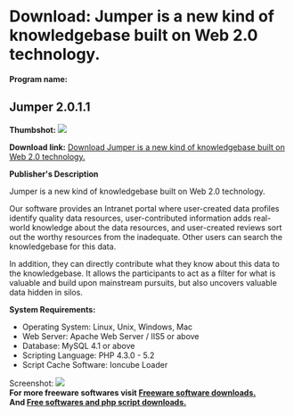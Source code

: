 # Download: Jumper is a new kind of knowledgebase built on Web 2.0 technology.

**Program name:**

## Jumper 2.0.1.1

  
**Thumbshot:** ![](http://www.freewarefiles.com/screenshot/jumper2_md.jpg)   
  
**Download link:** [Download Jumper is a new kind of knowledgebase built on Web 2.0 technology.](http://freesoftwares.boysofts.com/Jumper_program_48796.html)  
  


**Publisher's Description**  
  


Jumper is a new kind of knowledgebase built on Web 2.0 technology. 

Our software provides an Intranet portal where user-created data profiles identify quality data resources, user-contributed information adds real-world knowledge about the data resources, and user-created reviews sort out the worthy resources from the inadequate. Other users can search the knowledgebase for this data. 

In addition, they can directly contribute what they know about this data to the knowledgebase. It allows the participants to act as a filter for what is valuable and build upon mainstream pursuits, but also uncovers valuable data hidden in silos.

**System Requirements:**

  * Operating System: Linux, Unix, Windows, Mac 
  * Web Server: Apache Web Server / IIS5 or above 
  * Database: MySQL 4.1 or above 
  * Scripting Language: PHP 4.3.0 - 5.2 
  * Script Cache Software: Ioncube Loader 

  
  
Screenshot: ![](http://www.freewarefiles.com/screenshot/jumper2.jpg)   
**For more freeware softwares visit [Freeware software downloads.](http://freesoftwares.boysofts.com/)**   
**And [Free softwares and php script downloads.](http://www.boysofts.com/)**
